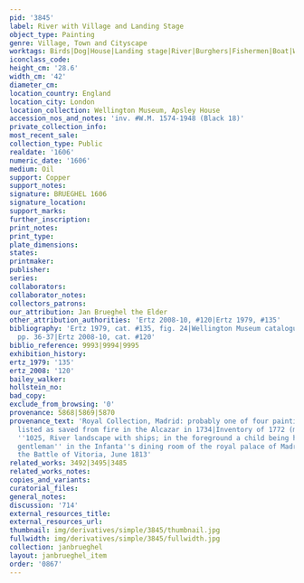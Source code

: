```yaml
---
pid: '3845'
label: River with Village and Landing Stage
object_type: Painting
genre: Village, Town and Cityscape
worktags: Birds|Dog|House|Landing stage|River|Burghers|Fishermen|Boat|Wagon
iconclass_code:
height_cm: '28.6'
width_cm: '42'
diameter_cm:
location_country: England
location_city: London
location_collection: Wellington Museum, Apsley House
accession_nos_and_notes: 'inv. #W.M. 1574-1948 (Black 18)'
private_collection_info:
most_recent_sale:
collection_type: Public
realdate: '1606'
numeric_date: '1606'
medium: Oil
support: Copper
support_notes:
signature: BRUEGHEL 1606
signature_location:
support_marks:
further_inscription:
print_notes:
print_type:
plate_dimensions:
states:
printmaker:
publisher:
series:
collaborators:
collaborator_notes:
collectors_patrons:
our_attribution: Jan Brueghel the Elder
other_attribution_authorities: 'Ertz 2008-10, #120|Ertz 1979, #135'
bibliography: 'Ertz 1979, cat. #135, fig. 24|Wellington Museum catalogue 1982, #19,
  pp. 36-37|Ertz 2008-10, cat. #120'
biblio_reference: 9993|9994|9995
exhibition_history:
ertz_1979: '135'
ertz_2008: '120'
bailey_walker:
hollstein_no:
bad_copy:
exclude_from_browsing: '0'
provenance: 5868|5869|5870
provenance_text: 'Royal Collection, Madrid: probably one of four paintings by Jan
  listed as saved from fire in the Alcazar in 1734|Inventory of 1772 (mentioned as
  ''1025, River landscape with ships; in the foreground a child being handed to a
  gentleman'' in the Infanta''s dining room of the royal palace of Madrid)|Taken at
  the Battle of Vitoria, June 1813'
related_works: 3492|3495|3485
related_works_notes:
copies_and_variants:
curatorial_files:
general_notes:
discussion: '714'
external_resources_title:
external_resources_url:
thumbnail: img/derivatives/simple/3845/thumbnail.jpg
fullwidth: img/derivatives/simple/3845/fullwidth.jpg
collection: janbrueghel
layout: janbrueghel_item
order: '0867'
---
```

